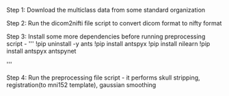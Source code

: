 Step 1: Download the multiclass data from some standard organization

Step 2: Run the dicom2nifti file script to convert dicom format to nifty format

Step 3: Install some more dependencies before running preprocessing script - 
'''
!pip uninstall -y ants
!pip install antspyx
!pip install nilearn
!pip install antspyx antspynet

'''

Step 4: Run the preprocessing file script - it performs skull stripping, registration(to mni152 template), gaussian smoothing 
